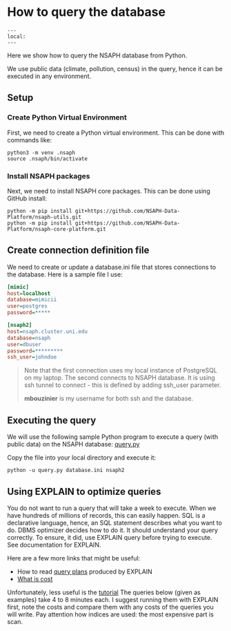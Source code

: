 # How to query the database

```{contents}
---
local:
---
```

Here we show how to query the NSAPH database from Python.

We use public data (climate, pollution, census) in the query,
hence it can be executed in any environment.

## Setup

### Create Python Virtual Environment

First, we need to create a Python virtual environment. This can
be done with commands like:

```shell
python3 -m venv .nsaph
source .nsaph/bin/activate
```

### Install NSAPH packages

Next, we need to install NSAPH core packages. This can be done
using GitHub install:

```shell
python -m pip install git+https://github.com/NSAPH-Data-Platform/nsaph-utils.git
python -m pip install git+https://github.com/NSAPH-Data-Platform/nsaph-core-platform.git
```

## Create connection definition file

We need to create or update a database.ini file that stores connections
to the database. Here is a sample file I use:

```ini
[mimic]
host=localhost
database=mimicii
user=postgres
password=*****

[nsaph2]
host=nsaph.cluster.uni.edu
database=nsaph
user=dbuser
password=*********
ssh_user=johndoe
```

> Note that the first connection uses my local instance of PostgreSQL
> on my laptop. The second connects to NSAPH database. It is using ssh
> tunnel to connect - this is defined by adding ssh_user parameter.
>
> **mbouzinier** is my username for both ssh and the database.


## Executing the query

We will use the following sample Python program to execute
a query (with public data) on the NSAPH database:
[query.py](members/sample_query)

Copy the file into your local directory and execute it:

```shell
python -u query.py database.ini nsaph2
```

## Using EXPLAIN to optimize queries

You do not want to run a query that will take a week to execute. When we have
hundreds of millions of records, this can easily happen. SQL is a declarative
language, hence, an SQL statement describes what you want to do. DBMS optimizer
decides how to do it. It should understand your query correctly. To ensure, it
did, use EXPLAIN query before trying to execute. See documentation for EXPLAIN.

Here are a few more links that might be useful:

* How to read [query plans](https://thoughtbot.com/blog/reading-an-explain-analyze-query-plan) produced by EXPLAIN
* [What is cost](https://scalegrid.io/blog/postgres-explain-cost/)

Unfortunately, less useful is the
[tutorial](https://www.postgresqltutorial.com/postgresql-tutorial/postgresql-explain/)
The queries below (given as examples) take 4 to 8 minutes each. I suggest
running them with EXPLAIN first, note the costs and compare them with any costs
of the queries you will write. Pay attention how indices are used: the most
expensive part is scan.

